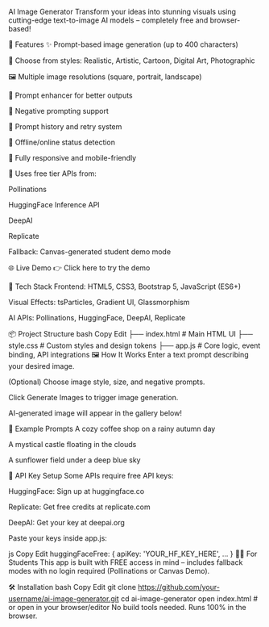 AI Image Generator
Transform your ideas into stunning visuals using cutting-edge text-to-image AI models – completely free and browser-based!


🚀 Features
✨ Prompt-based image generation (up to 400 characters)

🎨 Choose from styles: Realistic, Artistic, Cartoon, Digital Art, Photographic

🖼️ Multiple image resolutions (square, portrait, landscape)

🧠 Prompt enhancer for better outputs

🧪 Negative prompting support

🔁 Prompt history and retry system

📡 Offline/online status detection

🔧 Fully responsive and mobile-friendly

🎉 Uses free tier APIs from:

Pollinations

HuggingFace Inference API

DeepAI

Replicate

Fallback: Canvas-generated student demo mode

🌐 Live Demo
👉 Click here to try the demo

🧰 Tech Stack
Frontend: HTML5, CSS3, Bootstrap 5, JavaScript (ES6+)

Visual Effects: tsParticles, Gradient UI, Glassmorphism

AI APIs: Pollinations, HuggingFace, DeepAI, Replicate

📦 Project Structure
bash
Copy
Edit
├── index.html         # Main HTML UI
├── style.css          # Custom styles and design tokens
├── app.js             # Core logic, event binding, API integrations
🖼️ How It Works
Enter a text prompt describing your desired image.

(Optional) Choose image style, size, and negative prompts.

Click Generate Images to trigger image generation.

AI-generated image will appear in the gallery below!

🧪 Example Prompts
A cozy coffee shop on a rainy autumn day

A mystical castle floating in the clouds

A sunflower field under a deep blue sky

🔐 API Key Setup
Some APIs require free API keys:

HuggingFace: Sign up at huggingface.co

Replicate: Get free credits at replicate.com

DeepAI: Get your key at deepai.org

Paste your keys inside app.js:

js
Copy
Edit
huggingFaceFree: {
  apiKey: 'YOUR_HF_KEY_HERE',
  ...
}
🧑‍🎓 For Students
This app is built with FREE access in mind – includes fallback modes with no login required (Pollinations or Canvas Demo).

🛠️ Installation
bash
Copy
Edit
git clone https://github.com/your-username/ai-image-generator.git
cd ai-image-generator
open index.html  # or open in your browser/editor
No build tools needed. Runs 100% in the browser.

